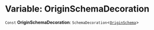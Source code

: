 # Variable: OriginSchemaDecoration

`Const` **OriginSchemaDecoration**: `SchemaDecoration`<[`OriginSchema`](/auto-docs/playground-react/interfaces/OriginSchema.md)>
